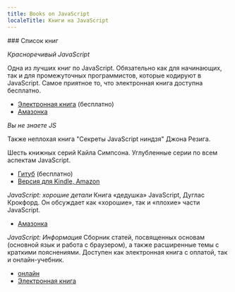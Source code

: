 ```yaml
---
title: Books on JavaScript
localeTitle: Книги на JavaScript
---
```

\### Список книг

_Красноречивый JavaScript_

Одна из лучших книг по JavaScript. Обязательно как для начинающих, так и для промежуточных программистов, которые кодируют в JavaScript. Самое приятное то, что электронная книга доступна бесплатно.

*   [Электронная книга](https://eloquentjavascript.net/) (бесплатно)
*   [Амазонка](https://www.amazon.com/gp/product/1593275846/ref=as_li_qf_sp_asin_il_tl?ie=UTF8&camp=1789&creative=9325&creativeASIN=1593275846&linkCode=as2&tag=marijhaver-20&linkId=VPXXXSRYC5COG5R5)

_Вы не знаете JS_

Также неплохая книга "Секреты JavaScript ниндзя" Джона Резига.

Шесть книжных серий Кайла Симпсона. Углубленные серии по всем аспектам JavaScript.

*   [Гитуб](https://github.com/getify/You-Dont-Know-JS) (бесплатно)
*   [Версия для Kindle, Amazon](https://www.amazon.com/You-Dont-Know-Js-Book/dp/B01AY9P0P6)

_JavaScript: хорошие детали_ Книга «дедушка» JavaScript, Дуглас Крокфорд. Он обсуждает как «хорошие», так и «плохие» части JavaScript.

*   [Амазонка](https://www.amazon.com/JavaScript-Good-Parts-Douglas-Crockford/dp/0596517742)

_JavaScript: Информация_ Сборник статей, посвященных основам (основной язык и работа с браузером), а также расширенные темы с краткими пояснениями. Доступен как электронная книга с оплатой, так и онлайн-учебник.

*   [онлайн](https://javascript.info/)
*   [Электронная книга](https://javascript.info/ebook)
